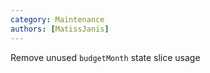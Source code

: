 ```yaml
---
category: Maintenance
authors: [MatissJanis]
---
```


Remove unused `budgetMonth` state slice usage
